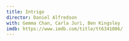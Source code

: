 ```yaml
---
title: Intrigo
director: Daniel Alfredson
with: Gemma Chan, Carla Juri, Ben Kingsley
imdb: https://www.imdb.com/title/tt6341086/
---
```


